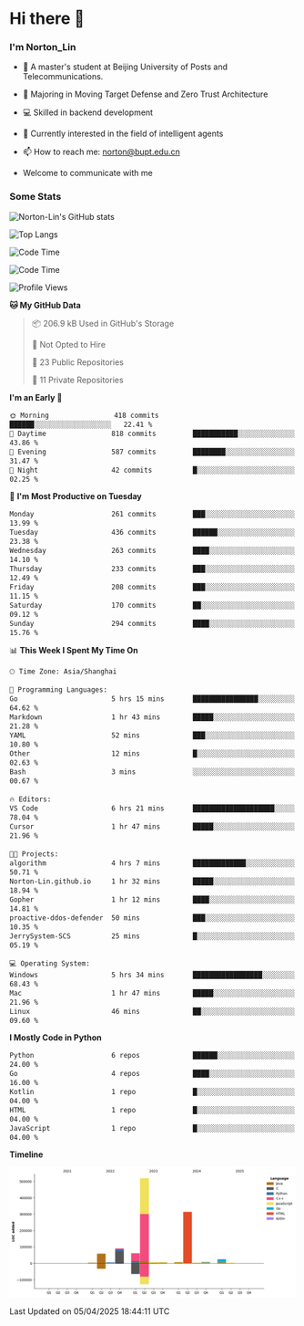 
# Hi there 👋

### I'm Norton_Lin
- 🏫 A master's student at Beijing University of Posts and Telecommunications.
- 🌱 Majoring in Moving Target Defense and Zero Trust Architecture
- 💻 Skilled in backend development
- 🤖 Currently interested in the field of intelligent agents
- 📫 How to reach me: [norton@bupt.edu.cn](mailto:norton@bupt.edu.cn)

- Welcome to communicate with me

### Some Stats
![Norton-Lin's GitHub stats](https://github-readme-stats.vercel.app/api?username=Norton-Lin&count_private=true&show_icons=true&theme=radical)

![Top Langs](https://github-readme-stats.vercel.app/api/top-langs/?username=Norton-Lin&langs_count=10&layout=compact)

![Code Time](https://github-readme-stats.vercel.app/api/wakatime?username=Norton_Lin)

<!--START_SECTION:waka-->
![Code Time](http://img.shields.io/badge/Code%20Time-941%20hrs%2022%20mins-blue)

![Profile Views](http://img.shields.io/badge/Profile%20Views-7-blue)

**🐱 My GitHub Data** 

> 📦 206.9 kB Used in GitHub's Storage 
 > 
> 🚫 Not Opted to Hire
 > 
> 📜 23 Public Repositories 
 > 
> 🔑 11 Private Repositories 
 > 
**I'm an Early 🐤** 

```text
🌞 Morning                418 commits         ██████░░░░░░░░░░░░░░░░░░░   22.41 % 
🌆 Daytime                818 commits         ███████████░░░░░░░░░░░░░░   43.86 % 
🌃 Evening                587 commits         ████████░░░░░░░░░░░░░░░░░   31.47 % 
🌙 Night                  42 commits          █░░░░░░░░░░░░░░░░░░░░░░░░   02.25 % 
```
📅 **I'm Most Productive on Tuesday** 

```text
Monday                   261 commits         ███░░░░░░░░░░░░░░░░░░░░░░   13.99 % 
Tuesday                  436 commits         ██████░░░░░░░░░░░░░░░░░░░   23.38 % 
Wednesday                263 commits         ████░░░░░░░░░░░░░░░░░░░░░   14.10 % 
Thursday                 233 commits         ███░░░░░░░░░░░░░░░░░░░░░░   12.49 % 
Friday                   208 commits         ███░░░░░░░░░░░░░░░░░░░░░░   11.15 % 
Saturday                 170 commits         ██░░░░░░░░░░░░░░░░░░░░░░░   09.12 % 
Sunday                   294 commits         ████░░░░░░░░░░░░░░░░░░░░░   15.76 % 
```


📊 **This Week I Spent My Time On** 

```text
🕑︎ Time Zone: Asia/Shanghai

💬 Programming Languages: 
Go                       5 hrs 15 mins       ████████████████░░░░░░░░░   64.62 % 
Markdown                 1 hr 43 mins        █████░░░░░░░░░░░░░░░░░░░░   21.28 % 
YAML                     52 mins             ███░░░░░░░░░░░░░░░░░░░░░░   10.80 % 
Other                    12 mins             █░░░░░░░░░░░░░░░░░░░░░░░░   02.63 % 
Bash                     3 mins              ░░░░░░░░░░░░░░░░░░░░░░░░░   00.67 % 

🔥 Editors: 
VS Code                  6 hrs 21 mins       ████████████████████░░░░░   78.04 % 
Cursor                   1 hr 47 mins        █████░░░░░░░░░░░░░░░░░░░░   21.96 % 

🐱‍💻 Projects: 
algorithm                4 hrs 7 mins        █████████████░░░░░░░░░░░░   50.71 % 
Norton-Lin.github.io     1 hr 32 mins        █████░░░░░░░░░░░░░░░░░░░░   18.94 % 
Gopher                   1 hr 12 mins        ████░░░░░░░░░░░░░░░░░░░░░   14.81 % 
proactive-ddos-defender  50 mins             ███░░░░░░░░░░░░░░░░░░░░░░   10.35 % 
JerrySystem-SCS          25 mins             █░░░░░░░░░░░░░░░░░░░░░░░░   05.19 % 

💻 Operating System: 
Windows                  5 hrs 34 mins       █████████████████░░░░░░░░   68.43 % 
Mac                      1 hr 47 mins        █████░░░░░░░░░░░░░░░░░░░░   21.96 % 
Linux                    46 mins             ██░░░░░░░░░░░░░░░░░░░░░░░   09.60 % 
```

**I Mostly Code in Python** 

```text
Python                   6 repos             ██████░░░░░░░░░░░░░░░░░░░   24.00 % 
Go                       4 repos             ████░░░░░░░░░░░░░░░░░░░░░   16.00 % 
Kotlin                   1 repo              █░░░░░░░░░░░░░░░░░░░░░░░░   04.00 % 
HTML                     1 repo              █░░░░░░░░░░░░░░░░░░░░░░░░   04.00 % 
JavaScript               1 repo              █░░░░░░░░░░░░░░░░░░░░░░░░   04.00 % 
```



**Timeline**

![Lines of Code chart](https://raw.githubusercontent.com/Norton-Lin/Norton-Lin/main/assets/bar_graph.png)


 Last Updated on 05/04/2025 18:44:11 UTC
<!--END_SECTION:waka-->
